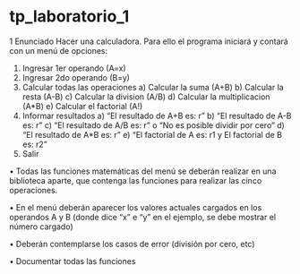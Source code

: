 # tp_laboratorio_1

1 Enunciado
Hacer una calculadora. Para ello el programa iniciará y contará con un menú de opciones:
1. Ingresar 1er operando (A=x)
2. Ingresar 2do operando (B=y)
3. Calcular todas las operaciones
a) Calcular la suma (A+B)
b) Calcular la resta (A-B)
c) Calcular la division (A/B)
d) Calcular la multiplicacion (A*B)
e) Calcular el factorial (A!)
4. Informar resultados
a) “El resultado de A+B es: r”
b) “El resultado de A-B es: r”
c) “El resultado de A/B es: r” o “No es posible dividir por cero”
d) “El resultado de A*B es: r”
e) “El factorial de A es: r1 y El factorial de B es: r2”
5. Salir

• Todas las funciones matemáticas del menú se deberán realizar en una biblioteca aparte,
que contenga las funciones para realizar las cinco operaciones.

• En el menú deberán aparecer los valores actuales cargados en los operandos A y B
(donde dice “x” e “y” en el ejemplo, se debe mostrar el número cargado)

• Deberán contemplarse los casos de error (división por cero, etc)

• Documentar todas las funciones
